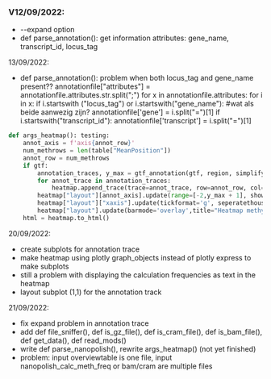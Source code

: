 ### V12/09/2022:
- --expand option
- def parse_annotation(): get information attributes: gene_name, transcript_id, locus_tag

13/09/2022:
- def parse_annotation(): problem when both locus_tag and gene_name present??
annotationfile["attributes"] = annotationfile.attributes.str.split(";")
    for x in annotationfile.attributes:
        for i in x:
            if i.startswith ("locus_tag") or i.startswith("gene_name"): #wat als beide aanwezig zijn?
                annotationfile['gene'] = i.split("=")[1]
            if i.startswith("transcript_id"):
                annotationfile['transcript'] = i.split("=")[1]
```python                
def args_heatmap(): testing:
    annot_axis = f'axis{annot_row}'
    num_methrows = len(table["MeanPosition"])
    annot_row = num_methrows
    if gtf:
        annotation_traces, y_max = gtf_annotation(gtf, region, simplify)
        for annot_trace in annotation_traces:
            heatmap.append_trace(trace=annot_trace, row=annot_row, col=1)
        heatmap["layout"][annot_axis].update(range=[-2,y_max + 1], showgrid=False,zeroline=False, showline=False, ticks='',showticklables=False)
        heatmap["layout"]["xaxis"].update(tickformat='g', seperatethousands=True,range=[region.begin,region.end])
        heatmap["layout"].update(barmode='overlay',title="Heatmap methylation frequency", hovermode='closest', plot_bgcolor='rgba(0,0,0,0)')
    html = heatmap.to_html()
```
20/09/2022:
- create subplots for annotation trace
- make heatmap using plotly graph_objects instead of plotly express to make subplots
- still a problem with displaying the calculation frequencies as text in the heatmap
- layout subplot (1,1) for the annotation track

21/09/2022:
- fix expand problem in annotation trace
- add def file_sniffer(), def is_gz_file(), def is_cram_file(), def is_bam_file(), def get_data(), def read_mods()
- write def parse_nanopolish(), rewrite args_heatmap() (not yet finished)
- problem: input overviewtable is one file, input nanopolish_calc_meth_freq or bam/cram are multiple files

